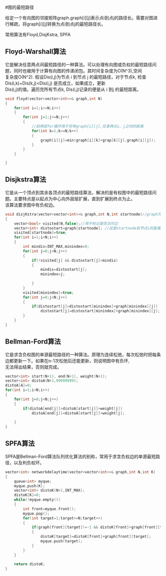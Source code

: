 #图的最短路径


给定一个有向图的邻接矩阵graph.graph[i][j]表示点i到点j的路径长。需要对图进行稀疏，将graph[i][j]转换为点i到点j的最短路径长。

常用算法有Floyd,DisjKstra, SPFA

## Floyd-Warshall算法

它是解决任意两点间最短路径的一种算法。可以处理有向图或负权的最短路径问题，同时也被用于计算有向图的传递闭包。其时间复杂度为O(N^3),空间\
复杂度O(N^2). 假设Dis(i,j)为节点 i 到节点 j 的最短路径，对于节点k, 检查 Dis(i,k)+Dis(k,j)<Dis(i,j) 是否成立，如果成立，更新\
Dis(i,j)的值。遍历完所有节点k, Dis(i,j)记录的便是从 i 到j 的最短距离。

```C++
void floyd(vector<vector<int>>& graph,int N)
{
    for(int i=1;i<=N;i++)
    {
        for(int j=1;j<=N;j++)
        {
            //前两层for循环用于穷举graph[i][j],任意两点i、j之间的距离
            for(int k=1;k<=N;k++)
            {
                graph[i][j]=min(graph[i][k]+grap[k][j],graph[i][j]);
            }
        }
    }

}
```

## Disjkstra算法

它是从一个顶点到其余各顶点的最短路径算法，解决的是有权图中的最短路径问题。主要特点是以起点为中心向外层层扩展，直到扩展到终点为止。\
该算法要求图中有负权边。

```C++
void disjKstra(vector<vector<int>>& graph,int N,int startnode)//graph为邻接矩阵，N为节点数，K为起始节点
{
    vector<bool> visited(N,false);//用于标记是否访问过
    vector<int> distostart=graph[startnode]; //这是startnode到节点i的距离
    visited[startnode]=true;
    for(int i=1;i<N;i++)
    {
        int mindis=INT_MAX,minindex=0;
        for(int j=0;j<N;j++)
        {
            if(!visited[j] && distostart[j]<mindis)
            {
                mindis=distostart[j];
                minindex=j;
                
            }
        }
        visited[minindex]=true;
        for(int j=0;j<N;j++)
        {
            if(distostart[j]>distostart[minindex]+graph[minindex][j])
                distostart[j]=distostart[minindex]+graph[minindex][j];
        }
    }
}
```

## Bellman-Ford算法

它是求含负权图的单源最短路径的一种算法。原理为连续松弛，每次松弛时把每条边都更新一下。如果在n-1次松弛后还能更新，则说明图中有负环,\
无法得出结果，否则就完成。

```C++
vector<int> start(N+1), end(N+1), weight(N+1);
vector<int> distoA(N+1,99999999);
distoA[A]=0;
for(int i=1;i<N;i++)
{
    for(int j=0;j<N;j++)
    {
        if(distoA[end[j]]>distoA[start[j]]+weight[j])
            distoA[end[j]]=distoA[start[j]]+weight[j];
    
    }
}


```

## SPFA算法

SPFA是Bellman-Ford算法队列优化算法的别称，常用于求含负权边的单源最短路径，以及判负权环。

```C++
vector<int> networkdelaytime(vector<vector<int>>& graph,int N,int K)
{
    queue<int> myque;
    myque.push(K);
    vector<int> distoK(N+1,INT_MAX);
    distoK[K]=0;
    while(!myque.empty())
    {
        int front=myque.front();
        myque.pop();
        for(int target=1;target<=N;target++)
        {
            if(graph[front][target]!=-1 && distoK[front]+graph[front][target]<distoK[target])
            {
                distoK[target]=distoK[front]+graph[front][target];
                myque.push(target);
            }
        }
    }
    
    return distoK;
}
```
